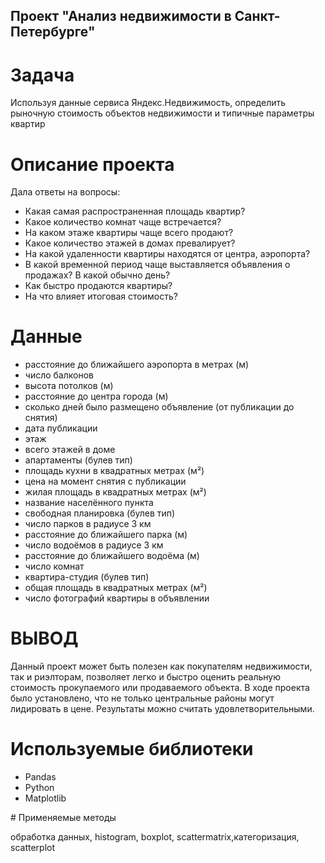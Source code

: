 ## Проект "Анализ недвижимости в Санкт-Петербурге"

# Задача

Используя данные сервиса Яндекс.Недвижимость, определить рыночную стоимость объектов недвижимости и типичные параметры квартир

# Описание проекта

Дала ответы на вопросы:

- Какая самая распространенная площадь квартир?
- Какое количество комнат чаще встречается?
- На каком этаже квартиры чаще всего продают?
- Какое количество этажей в домах превалирует?
- На какой удаленности квартиры находятся от центра, аэропорта?
- В какой временной период чаще выставляется объявления о продажах? В какой обычно день?
- Как быстро продаются квартиры?
- На что влияет итоговая стоимость?

# Данные

* расстояние до ближайшего аэропорта в метрах (м)
* число балконов
* высота потолков (м)
* расстояние до центра города (м)
* сколько дней было размещено объявление (от публикации до снятия)
* дата публикации
* этаж
* всего этажей в доме
* апартаменты (булев тип)
* площадь кухни в квадратных метрах (м²)
* цена на момент снятия с публикации
* жилая площадь в квадратных метрах (м²)
* название населённого пункта
* свободная планировка (булев тип)
* число парков в радиусе 3 км
* расстояние до ближайшего парка (м)
* число водоёмов в радиусе 3 км
* расстояние до ближайшего водоёма (м)
* число комнат
* квартира-студия (булев тип)
* общая площадь в квадратных метрах (м²)
* число фотографий квартиры в объявлении

# ВЫВОД
Данный проект может быть полезен как покупателям недвижимости, так и риэлторам, позволяет легко и быстро оценить реальную стоимость прокупаемого или продаваемого объекта. В ходе проекта было установлено, что не только центральные районы могут лидировать в цене. Результаты можно считать удовлетворительными.

# Используемые библиотеки

* Pandas
* Python
* Matplotlib

\# Применяемые методы

обработка данных, histogram, boxplot, scattermatrix,категоризация, scatterplot
